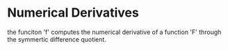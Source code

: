# Numerical Derivatives

the funciton 'f' computes the numerical derivative of a function 'F' through the symmertic difference quotient.
